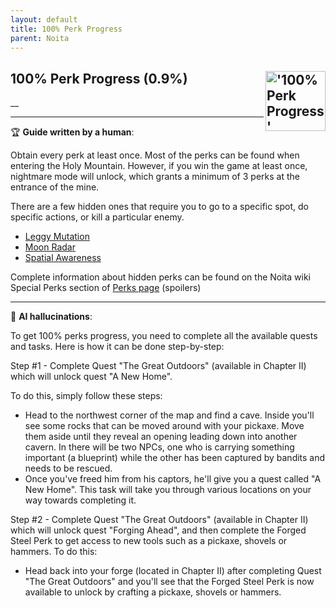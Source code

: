 ```yaml
---
layout: default
title: 100% Perk Progress
parent: Noita
---
```


## 100% Perk Progress (0.9%) <img align="right" src="https://cdn.cloudflare.steamstatic.com/steamcommunity/public/images/apps/881100/4a730e833b0b3d1c626ea5036db56e81054b7d7b.jpg" alt="'100% Perk Progress' achievement icon" width="96" height="96">

__

---

:trophy: **Guide written by a human**:

Obtain every perk at least once. Most of the perks can be found when entering the Holy Mountain. However, if you win the game at least once, nightmare mode will unlock, which grants a minimum of 3 perks at the entrance of the mine.

There are a few hidden ones that require you to go to a specific spot, do specific actions, or kill a particular enemy.

- [Leggy Mutation](https://noita.wiki.gg/wiki/Leggy_Mutation)
- [Moon Radar](https://noita.wiki.gg/wiki/Moon_Radar)
- [Spatial Awareness](https://noita.wiki.gg/wiki/Spatial_Awareness)

Complete information about hidden perks can be found on the Noita wiki Special Perks section of [Perks page](https://noita.wiki.gg/wiki/Perks#Special_Perks) (spoilers)

---

:robot: **AI hallucinations**:

To get 100% perks progress, you need to complete all the available quests and tasks. Here is how it can be done step-by-step:

Step #1 - Complete Quest "The Great Outdoors" (available in Chapter II) which will unlock quest "A New Home".

To do this, simply follow these steps:

- Head to the northwest corner of the map and find a cave. Inside you'll see some rocks that can be moved around with your pickaxe. Move them aside until they reveal an opening leading down into another cavern. In there will be two NPCs, one who is carrying something important (a blueprint) while the other has been captured by bandits and needs to be rescued.
- Once you've freed him from his captors, he'll give you a quest called "A New Home". This task will take you through various locations on your way towards completing it.

Step #2 - Complete Quest "The Great Outdoors" (available in Chapter II) which will unlock quest "Forging Ahead", and then complete the Forged Steel Perk to get access to new tools such as a pickaxe, shovels or hammers.
To do this:

- Head back into your forge (located in Chapter II) after completing Quest "The Great Outdoors" and you'll see that the Forged Steel Perk is now available to unlock by crafting a pickaxe, shovels or hammers.
